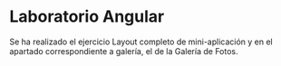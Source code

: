 # Laboratorio Angular

Se ha realizado el ejercicio Layout completo de mini-aplicación y en el apartado correspondiente a galería, el de la Galería de Fotos.
